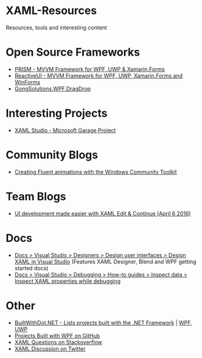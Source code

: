 # XAML-Resources
Resources, tools and interesting content

# Open Source Frameworks

* [PRISM - MVVM Framework for WPF, UWP & Xamarin.Forms](https://prismlibrary.github.io/index.html)
* [ReactiveUI - MVVM Framework for WPF, UWP, Xamarin.Forms and WinForms](https://reactiveui.net/)
* [GongSolutions.WPF.DragDrop](https://github.com/punker76/gong-wpf-dragdrop)

# Interesting Projects
* [XAML Studio - Microsoft Garage Project](https://www.microsoft.com/en-us/p/xaml-studio/9ntls214tkmq)

# Community Blogs
* [Creating Fluent animations with the Windows Community Toolkit](https://blog.prototypr.io/creating-fluent-animations-with-the-windows-community-toolkit-4a7430d7d937)

# Team Blogs
* [UI development made easier with XAML Edit & Continue (April 6 2016)](https://blogs.msdn.microsoft.com/visualstudio/2016/04/06/ui-development-made-easier-with-xaml-edit-continue/)

# Docs

* [Docs > Visual Studio > Designers > Design user interfaces > Design XAML in Visual Studio](https://docs.microsoft.com/en-us/visualstudio/designers/designing-xaml-in-visual-studio?view=vs-2017) (Features XAML Designer, Blend and WPF getting started docs)
* [Docs > Visual Studio > Debugging > How-to guides > Inspect data > Inspect XAML properties while debugging](https://docs.microsoft.com/en-us/visualstudio/debugger/inspect-xaml-properties-while-debugging?view=vs-2017)

# Other

* [BuiltWithDot.NET - Lists projects built with the .NET Framework](https://builtwithdot.net/) | [WPF](https://builtwithdot.net/0/Desktop_app/all/all/all/all/none/true/WPF), [UWP](https://builtwithdot.net/0/Desktop_app/all/all/all/all/none/true/UWP)
* [Projects Built with WPF on GitHub](https://github.com/topics/wpf)
* [XAML Questions on Stackoverflow](https://stackoverflow.com/questions/tagged/xaml)
* [XAML Discussion on Twitter](https://twitter.com/search?q=XAML&src=typd)
